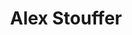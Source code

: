 ---
title: Alex Stouffer
bio: |
  Alex Stouffer-DeBord guides financial advisors through the process of creating effective brand messaging and web-tools built to promote that message. Let's take your mastery of the financial world and present it to the metaverse. 
avatar: /images/stouffer.jpg
featured: true
---